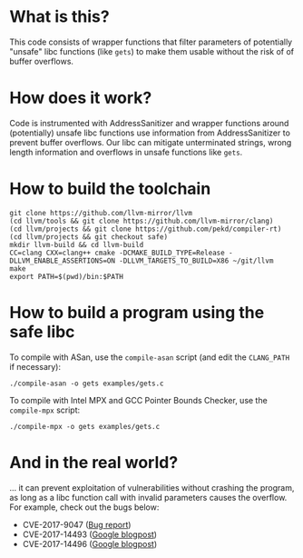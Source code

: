 What is this?
=============

This code consists of wrapper functions that filter parameters of potentially
"unsafe" libc functions (like `gets`) to make them usable without the risk of
of buffer overflows.

How does it work?
=================

Code is instrumented with AddressSanitizer and wrapper functions around
(potentially) unsafe libc functions use information from AddressSanitizer to
prevent buffer overflows. Our libc can mitigate unterminated strings,
wrong length information and overflows in unsafe functions like `gets`.

How to build the toolchain
==========================

```
git clone https://github.com/llvm-mirror/llvm
(cd llvm/tools && git clone https://github.com/llvm-mirror/clang)
(cd llvm/projects && git clone https://github.com/pekd/compiler-rt)
(cd llvm/projects && git checkout safe)
mkdir llvm-build && cd llvm-build
CC=clang CXX=clang++ cmake -DCMAKE_BUILD_TYPE=Release -DLLVM_ENABLE_ASSERTIONS=ON -DLLVM_TARGETS_TO_BUILD=X86 ~/git/llvm
make
export PATH=$(pwd)/bin:$PATH
```

How to build a program using the safe libc
==========================================

To compile with ASan, use the `compile-asan` script (and edit the
`CLANG_PATH` if necessary):

```
./compile-asan -o gets examples/gets.c
```

To compile with Intel MPX and GCC Pointer Bounds Checker, use the
`compile-mpx` script:

```
./compile-mpx -o gets examples/gets.c
```


And in the real world?
======================

… it can prevent exploitation of vulnerabilities without crashing the program,
as long as a libc function call with invalid parameters causes the overflow.
For example, check out the bugs below:

- CVE-2017-9047 ([Bug report](http://www.openwall.com/lists/oss-security/2017/05/15/1))
- CVE-2017-14493 ([Google blogpost](https://security.googleblog.com/2017/10/behind-masq-yet-more-dns-and-dhcp.html))
- CVE-2017-14496 ([Google blogpost](https://security.googleblog.com/2017/10/behind-masq-yet-more-dns-and-dhcp.html))

